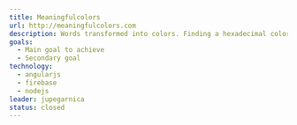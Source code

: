 ```yaml
---
title: Meaningfulcolors
url: http://meaningfulcolors.com
description: Words transformed into colors. Finding a hexadecimal colors from a dictionary. such as \#2007ED , \#5157E2 , \#BADA55 \#A55157
goals:
  - Main goal to achieve
  - Secondary goal
technology:
  - angularjs
  - firebase
  - nodejs
leader: jupegarnica
status: closed
---
```

